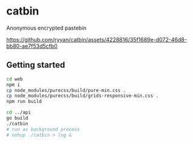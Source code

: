 # catbin

Anonymous encrypted pastebin

https://github.com/ryyan/catbin/assets/4228816/35f1689e-d072-46d8-bb80-ae7f53d5cfb0

## Getting started

```sh
cd web
npm i
cp node_modules/purecss/build/pure-min.css .
cp node_modules/purecss/build/grids-responsive-min.css .
npm run build

cd ../api
go build
./catbin
# run as background process
# nohup ./catbin > log &
```
